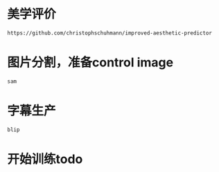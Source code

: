 # 美学评价
    https://github.com/christophschuhmann/improved-aesthetic-predictor
# 图片分割，准备control image
    sam
# 字幕生产 
    blip
# 开始训练todo